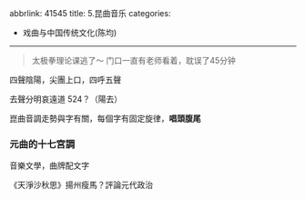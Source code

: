 abbrlink: 41545
title: 5.昆曲音乐
categories:
  - 戏曲与中国传统文化(陈均)
---
> 太极拳理论课逃了～ 门口一直有老师看着，耽误了45分钟

四聲陰陽，尖團上口，四呼五聲

去聲分明哀遠道 524？（陽去）

崑曲音調走勢與字有關，每個字有固定旋律，**唱頭腹尾**

### 元曲的十七宮調

音樂文學，曲牌配文字

《天淨沙秋思》揚州瘦馬？評論元代政治